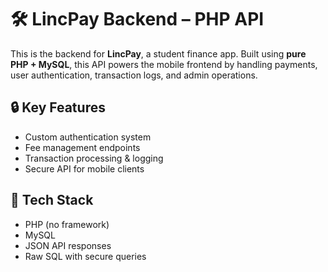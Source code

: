 # 🛠️ LincPay Backend – PHP API

This is the backend for **LincPay**, a student finance app. Built using **pure PHP + MySQL**, this API powers the mobile frontend by handling payments, user authentication, transaction logs, and admin operations.

## 🔒 Key Features
- Custom authentication system
- Fee management endpoints
- Transaction processing & logging
- Secure API for mobile clients

## 🧱 Tech Stack
- PHP (no framework)
- MySQL
- JSON API responses
- Raw SQL with secure queries

